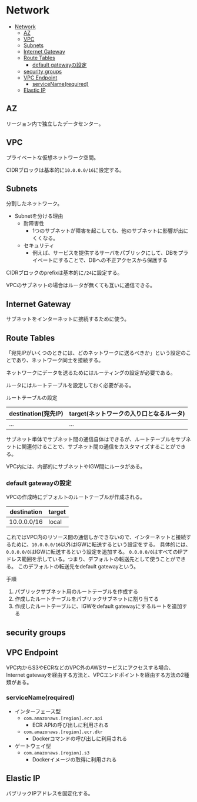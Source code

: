 # Network

- [Network](#network)
  - [AZ](#az)
  - [VPC](#vpc)
  - [Subnets](#subnets)
  - [Internet Gateway](#internet-gateway)
  - [Route Tables](#route-tables)
    - [default gatewayの設定](#default-gatewayの設定)
  - [security groups](#security-groups)
  - [VPC Endpoint](#vpc-endpoint)
    - [serviceName(required)](#servicenamerequired)
  - [Elastic IP](#elastic-ip)

## AZ

リージョン内で独立したデータセンター。

## VPC

プライベートな仮想ネットワーク空間。

CIDRブロックは基本的に`10.0.0.0/16`に設定する。

## Subnets

分割したネットワーク。

- Subnetを分ける理由
  - 耐障害性
    - 1つのサブネットが障害を起こしても、他のサブネットに影響が出にくくなる。
  - セキュリティ
    - 例えば、サービスを提供するサーバをパブリックにして、DBをプライベートにすることで、DBへの不正アクセスから保護する

CIDRブロックのprefixは基本的に`/24`に設定する。

VPCのサブネットの場合はルータが無くても互いに通信できる。

## Internet Gateway

サブネットをインターネットに接続するために使う。

## Route Tables

「宛先IPがいくつのときには、どのネットワークに送るべきか」という設定のことであり、ネットワーク同士を接続する。

ネットワークにデータを送るためにはルーティングの設定が必要である。

ルータにはルートテーブルを設定しておく必要がある。

ルートテーブルの設定

| destination(宛先IP) | target(ネットワークの入り口となるルータ) |
| ------------------- | ---------------------------------------- |
| ...                 | ...                                      |

サブネット単体でサブネット間の通信自体はできるが、ルートテーブルをサブネットに関連付けることで、サブネット間の通信をカスタマイズすることができる。

VPC内には、内部的にサブネットやIGW間にルータがある。

### default gatewayの設定

VPCの作成時にデフォルトのルートテーブルが作成される。

| destination | target |
| ----------- | ------ |
| 10.0.0.0/16 | local  |

これではVPC内のリソース間の通信しかできないので、インターネットと接続するために、`10.0.0.0/16`以外はIGWに転送するという設定をする。
具体的には、`0.0.0.0/0`はIGWに転送するという設定を追加する。
`0.0.0.0/0`はすべてのIPアドレス範囲を示している。つまり、デフォルトの転送先として使うことができる。
このデフォルトの転送先をdefault gatewayという。

手順

1. パブリックサブネット用のルートテーブルを作成する
2. 作成したルートテーブルをパブリックサブネットに割り当てる
3. 作成したルートテーブルに、IGWをdefault gatewayにするルートを追加する

## security groups

## VPC Endpoint

VPC内からS3やECRなどのVPC外のAWSサービスにアクセスする場合、Internet gatewayを経由する方法と、VPCエンドポイントを経由する方法の2種類がある。

### serviceName(required)

- インターフェース型
  - `com.amazonaws.[region].ecr.api`
    - ECR APIの呼び出しに利用される
  - `com.amazonaws.[region].ecr.dkr`
    - Dockerコマンドの呼び出しに利用される
- ゲートウェイ型
  - `com.amazonaws.[region].s3`
    - Dockerイメージの取得に利用される

## Elastic IP

パブリックIPアドレスを固定化する。
